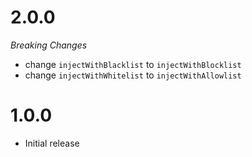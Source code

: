 # 2.0.0

_Breaking Changes_

* change `injectWithBlacklist` to `injectWithBlocklist`
* change `injectWithWhitelist` to `injectWithAllowlist`

# 1.0.0

* Initial release
